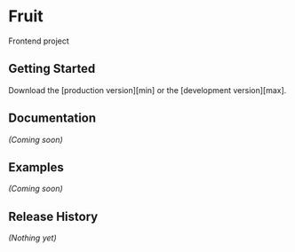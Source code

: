 # Fruit

Frontend project

## Getting Started
Download the [production version][min] or the [development version][max].

## Documentation
_(Coming soon)_

## Examples
_(Coming soon)_

## Release History
_(Nothing yet)_
